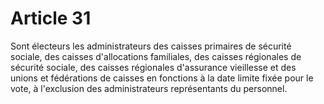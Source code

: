 # Article 31

Sont électeurs les administrateurs des caisses primaires de sécurité sociale, des caisses d'allocations familiales, des caisses régionales de sécurité sociale, des caisses régionales d'assurance vieillesse et des unions et fédérations de caisses en fonctions à la date limite fixée pour le vote, à l'exclusion des administrateurs représentants du personnel.
